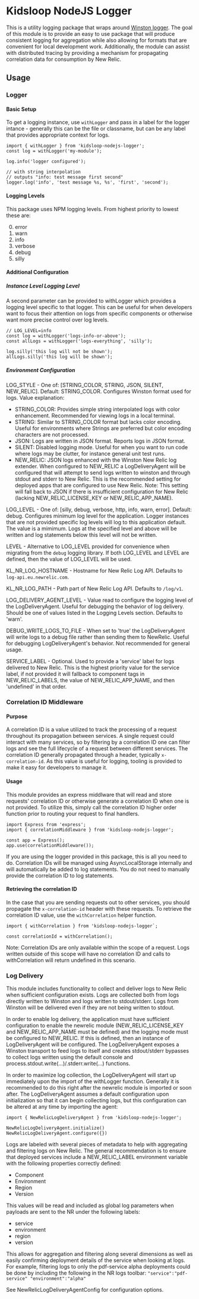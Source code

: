 # Kidsloop NodeJS Logger

This is a utility logging package that wraps around [Winston logger](https://github.com/winstonjs/winston). The goal of this module is to provide an easy to use package that will produce consistent logging for aggregation while also allowing for formats that are convenient for local development work. Additionally, the module can assist with distributed tracing by providing a mechanism for propagating correlation data for consumption by New Relic.

## Usage

### Logger

#### Basic Setup
To get a logging instance, use `withLogger` and pass in a label for the logger intance - generally this can be the file or classname, but can be any label that provides appropriate context for logs.

```
import { withLogger } from 'kidsloop-nodejs-logger';
const log = withLogger('my-module');

log.info('logger configured');

// with string interpolation
// outputs "info: test message first second"
logger.log('info', 'test message %s, %s', 'first', 'second');
```

#### Logging Levels
This package uses NPM logging levels.  From highest priority to lowest these are:

0. error
1. warn
2. info
3. verbose
4. debug
5. silly

#### Additional Configuration
##### Instance Level Logging Level
A second parameter can be provided to withLogger which provides a logging level specific to that logger. This can be useful for when developers want to focus their attention on logs from specific components or otherwise want more precise control over log levels.

```
// LOG_LEVEL=info
const log = withLogger('logs-info-or-above');
const allLogs = withLogger('logs-everything', 'silly');

log.silly('this log will not be shown');
allLogs.silly('this log will be shown');
```

##### Environment Configuration
LOG_STYLE - One of: [STRING_COLOR, STRING, JSON, SILENT, NEW_RELIC]. Default: STRING_COLOR. Configures Winston format used for logs. Value explanation:

* STRING_COLOR: Provides simple string interpolated logs with color enhancement. Recommended for viewing logs in a local terminal.
* STRING: Similar to STRING_COLOR format but lacks color encoding. Useful for environments where Strings are preferred but color encoding characters are not processed.
* JSON: Logs are written in JSON format. Reports logs in JSON format.
* SILENT: Disabled logging mode. Useful for when you want to run code where logs may be clutter, for instance general unit test runs.
* NEW_RELIC: JSON logs enhanced with the Winston New Relic log extender. When configured to NEW_RELIC a LogDeliveryAgent will be configured that will attempt to send logs written to winston and through stdout and stderr to New Relic. This is the recommended setting for deployed apps that are configured to use New Relic. Note: This setting will fall back to JSON if there is insufficient configuration for New Relic (lacking NEW_RELIC_LICENSE_KEY or NEW_RELIC_APP_NAME).


LOG_LEVEL - One of: [silly, debug, verbose, http, info, warn, error]. Default: debug. Configures minimum log level for the application. Logger instances that are not provided specific log levels will log to this application default. The value is a mimimum. Logs at the specified level and above will be written and log statements below this level will not be written.

LEVEL - Alternative to LOG_LEVEL provided for convenience when migrating from the `debug` logging library. If both LOG_LEVEL and LEVEL are defined, then the value of LOG_LEVEL will be used.

KL_NR_LOG_HOSTNAME - Hostname for New Relic Log API. Defaults to `log-api.eu.newrelic.com`.

KL_NR_LOG_PATH - Path part of New Relic Log API. Defaults to `/log/v1`.

LOG_DELIVERY_AGENT_LEVEL - Value read to configure the logging level of the LogDeliveryAgent. Useful for debugging the behavior of log delivery. Should be one of values listed in the Logging Levels section. Defaults to 'warn'.

DEBUG_WRITE_LOGS_TO_FILE - When set to 'true' the LogDeliveryAgent will write logs to a debug file rather than sending them to NewRelic. Useful for debugging LogDeliveryAgent's behavior. Not recommended for general usage.

SERVICE_LABEL - Optional. Used to provide a 'service' label for logs delivered to New Relic.  This is the highest priority value for the service label, if not provided it will fallback to component tags in NEW_RELIC_LABELS, the value of NEW_RELIC_APP_NAME, and then 'undefined' in that order.

### Correlation ID Middleware

#### Purpose
A correlation ID is a value utilized to track the processing of a request throughout its propagation between services. A single request could interact with many services, so by filtering by a correlation ID one can filter logs and see the full lifecycle of a request between different services. The correlation ID generally propagated through a header, typically `x-correlation-id`. As this value is useful for logging, tooling is provided to make it easy for developers to manage it.

#### Usage

This module provides an express middlware that will read and store requests' correlation ID or otherwise generate a correlation ID when one is not provided.  To utilize this, simply call the correlation ID higher order function prior to routing your request to final handlers.

```
import Express from 'express';
import { correlationMiddleware } from 'kidsloop-nodejs-logger';

const app = Express();
app.use(correlationMiddleware());
```

If you are using the logger provided in this package, this is all you need to do. Correlation IDs will be managed using AsyncLocalStorage internally and will automatically be added to log statements. You do not need to manually provide the correlation ID to log statements.

#### Retrieving the correlation ID

In the case that you are sending requests out to other services, you should propagate the `x-correlation-id` header with these requests. To retrieve the correlation ID value, use the `withCorrelation` helper function.

```
import { withCorrelation } from 'kidsloop-nodejs-logger`;

const correlationId = withCorrelation();
```

Note: Correlation IDs are only available within the scope of a request. Logs written outside of this scope will have no correlation ID and calls to withCorrelation will return undefined in this scenario.


### Log Delivery
This module includes functionality to collect and deliver logs to New Relic when sufficient configuration exists. Logs are collected both from logs directly written to Winston and logs written to stdout/stderr. Logs from Winston will be delivered even if they are not being written to stdout.

In order to enable log delivery, the application must have sufficient configuration to enable the newrelic module (NEW_RELIC_LICENSE_KEY and NEW_RELIC_APP_NAME must be defined) and the logging mode must be configured to NEW_RELIC. If this is defined, then an instance of LogDeliveryAgent will be configured. The LogDeliveryAgent exposes a Winston transport to feed logs to itself and creates stdout/stderr bypasses to collect logs written using the default console and process.stdout.write(...)/.stderr.write(...) functions.

In order to maximize log collection, the LogDeliveryAgent will start up immediately upon the import of the withLogger function. Generally it is recommended to do this right after the newrelic module is imported or soon after. The LogDeliveryAgent assumes a default configuration upon initialization so that it can begin collecting logs, but this configuration can be altered at any time by importing the agent:

```
import { NewRelicLogDeliveryAgent } from 'kidsloop-nodejs-logger';

NewRelicLogDeliveryAgent.initialize()
NewRelicLogDeliveryAgent.configure({})
```

Logs are labeled with several pieces of metadata to help with aggregating and filtering logs on New Relic.  The general recommendation is to ensure that deployed services include a NEW_RELIC_LABEL environment variable with the following properties correctly defined:

* Component
* Environment
* Region
* Version

This values will be read and included as global log parameters when payloads are sent to the NR under the following labels:

* service
* environment
* region
* version

This allows for aggregation and filtering along several dimensions as well as easily confirming deployment details of the service when looking at logs. For example, filtering logs to only the pdf-service alpha deployments could be done by including the following in the NR logs toolbar: `"service":"pdf-service" "environment":"alpha"`

See NewRelicLogDeliveryAgentConfig for configuration options.